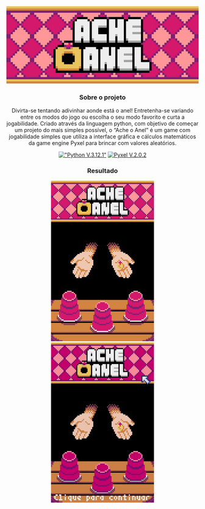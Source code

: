 <div align="center">
<img src="img/icon.png" type="image/png" alt="Ache O Anel Icon">

### Sobre o projeto
Divirta-se tentando adivinhar aonde está o anel! Entretenha-se variando entre os modos do jogo ou escolha o seu modo favorito e curta a jogabilidade.
Criado através da linguagem python, com objetivo de começar um projeto do mais simples possível, o “Ache o Anel” é um game com jogabilidade simples que utiliza a interface gráfica e cálculos matemáticos da game engine Pyxel para brincar com valores aleatórios.

 [!["Python V.3.12.1"](https://img.shields.io/badge/Python-3776AB?style=for-the-badge&logo=python&logoColor=white)](https://www.python.org/)
 [![Pyxel V.2.0.2](https://img.shields.io/badge/Pyxel-v2.0.2-blue?style=for-the-badge&logo=python&logoColor=white)](https://github.com/kitao/pyxel)

### Resultado
  <img src="img/interface.png" type="image/png" alt="Interface do Game">
  <img src="img/Ache O Anel.gif" type="image/gif" alt="Game gif" width=270px>
</div>
